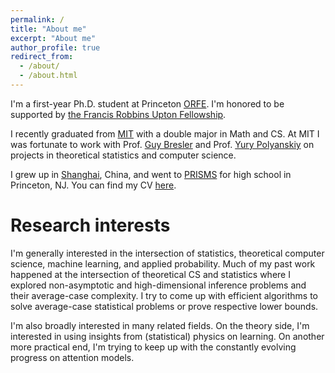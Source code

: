 ```yaml
---
permalink: /
title: "About me"
excerpt: "About me"
author_profile: true
redirect_from: 
  - /about/
  - /about.html
---
```


I'm a first-year Ph.D. student at Princeton [ORFE](https://orfe.princeton.edu/). I'm honored to be supported by [the Francis Robbins Upton Fellowship](https://gradschool.princeton.edu/financial-support/fellowships/princeton-fellowships/francis-robbins-upton-fellowship).

I recently graduated from [MIT](https://www.mit.edu/) with a double major in Math and CS. At MIT I was fortunate to work with Prof. [Guy Bresler](https://www.mit.edu/~gbresler/) and Prof. [Yury Polyanskiy]([https://math.mit.edu/~nsun/](https://people.lids.mit.edu/yp/homepage/)) on projects in theoretical statistics and computer science. 

I grew up in [Shanghai](https://www.instagram.com/p/C1Z2Pj5MLH3/?hl=en), China, and went to [PRISMS](https://prismsus.org/) for high school in Princeton, NJ. You can find my CV [here](../assets/Tianze_CV_0902.pdf).

Research interests
======
I'm generally interested in the intersection of statistics, theoretical computer science, machine learning, and applied probability. Much of my past work happened at the intersection of theoretical CS and statistics where I explored non-asymptotic and high-dimensional inference problems and their average-case complexity. I try to come up with efficient algorithms to solve average-case statistical problems or prove respective lower bounds. 

I'm also broadly interested in many related fields. On the theory side, I'm interested in using insights from (statistical) physics on learning. On another more practical end, I'm trying to keep up with the constantly evolving progress on attention models. 


